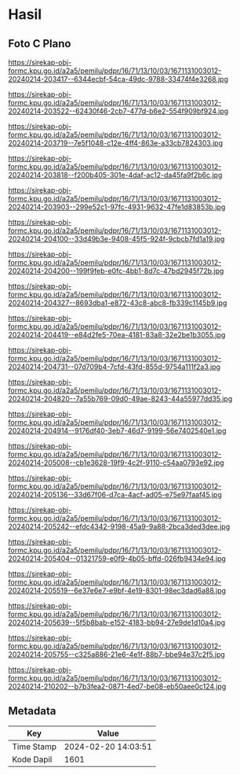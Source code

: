 # Hasil

## Foto C Plano

https://sirekap-obj-formc.kpu.go.id/a2a5/pemilu/pdpr/16/71/13/10/03/1671131003012-20240214-203417--6344ecbf-54ca-49dc-9788-33474f4e3268.jpg

https://sirekap-obj-formc.kpu.go.id/a2a5/pemilu/pdpr/16/71/13/10/03/1671131003012-20240214-203522--62430f46-2cb7-477d-b6e2-554f909bf924.jpg

https://sirekap-obj-formc.kpu.go.id/a2a5/pemilu/pdpr/16/71/13/10/03/1671131003012-20240214-203719--7e5f1048-c12e-4ff4-863e-a33cb7824303.jpg

https://sirekap-obj-formc.kpu.go.id/a2a5/pemilu/pdpr/16/71/13/10/03/1671131003012-20240214-203818--f200b405-301e-4daf-ac12-da45fa9f2b6c.jpg

https://sirekap-obj-formc.kpu.go.id/a2a5/pemilu/pdpr/16/71/13/10/03/1671131003012-20240214-203903--299e52c1-97fc-4931-9632-47fe1d83853b.jpg

https://sirekap-obj-formc.kpu.go.id/a2a5/pemilu/pdpr/16/71/13/10/03/1671131003012-20240214-204100--33d49b3e-9408-45f5-924f-9cbcb7fd1a19.jpg

https://sirekap-obj-formc.kpu.go.id/a2a5/pemilu/pdpr/16/71/13/10/03/1671131003012-20240214-204200--199f9feb-e0fc-4bb1-8d7c-47bd2945f72b.jpg

https://sirekap-obj-formc.kpu.go.id/a2a5/pemilu/pdpr/16/71/13/10/03/1671131003012-20240214-204327--8693dba1-e872-43c8-abc8-fb339c1145b9.jpg

https://sirekap-obj-formc.kpu.go.id/a2a5/pemilu/pdpr/16/71/13/10/03/1671131003012-20240214-204419--e84d2fe5-70ea-4181-83a8-32e2be1b3055.jpg

https://sirekap-obj-formc.kpu.go.id/a2a5/pemilu/pdpr/16/71/13/10/03/1671131003012-20240214-204731--07d709b4-7cfd-43fd-855d-9754a111f2a3.jpg

https://sirekap-obj-formc.kpu.go.id/a2a5/pemilu/pdpr/16/71/13/10/03/1671131003012-20240214-204820--7a55b769-09d0-49ae-8243-44a55977dd35.jpg

https://sirekap-obj-formc.kpu.go.id/a2a5/pemilu/pdpr/16/71/13/10/03/1671131003012-20240214-204914--9176df40-3eb7-46d7-9199-56e7402540e1.jpg

https://sirekap-obj-formc.kpu.go.id/a2a5/pemilu/pdpr/16/71/13/10/03/1671131003012-20240214-205008--cb1e3628-19f9-4c2f-9110-c54aa0793e92.jpg

https://sirekap-obj-formc.kpu.go.id/a2a5/pemilu/pdpr/16/71/13/10/03/1671131003012-20240214-205136--33d67f06-d7ca-4acf-ad05-e75e97faaf45.jpg

https://sirekap-obj-formc.kpu.go.id/a2a5/pemilu/pdpr/16/71/13/10/03/1671131003012-20240214-205242--efdc4342-9198-45a9-9a88-2bca3ded3dee.jpg

https://sirekap-obj-formc.kpu.go.id/a2a5/pemilu/pdpr/16/71/13/10/03/1671131003012-20240214-205404--01321759-e0f9-4b05-bffd-026fb9434e94.jpg

https://sirekap-obj-formc.kpu.go.id/a2a5/pemilu/pdpr/16/71/13/10/03/1671131003012-20240214-205519--6e37e6e7-e9bf-4e19-8301-98ec3dad6a88.jpg

https://sirekap-obj-formc.kpu.go.id/a2a5/pemilu/pdpr/16/71/13/10/03/1671131003012-20240214-205639--5f5b8bab-e152-4183-bb94-27e9de1d10a4.jpg

https://sirekap-obj-formc.kpu.go.id/a2a5/pemilu/pdpr/16/71/13/10/03/1671131003012-20240214-205755--c325a886-21e6-4e1f-88b7-bbe94e37c2f5.jpg

https://sirekap-obj-formc.kpu.go.id/a2a5/pemilu/pdpr/16/71/13/10/03/1671131003012-20240214-210202--b7b3fea2-0871-4ed7-be08-eb50aee0c124.jpg


## Metadata

| Key        | Value               |
| ---------- | ------------------- |
| Time Stamp | 2024-02-20 14:03:51 |
| Kode Dapil | 1601                |



